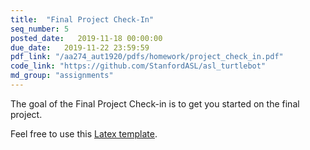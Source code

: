 ```yaml
---
title:  "Final Project Check-In"
seq_number: 5
posted_date:   2019-11-18 00:00:00
due_date:   2019-11-22 23:59:59
pdf_link: "/aa274_aut1920/pdfs/homework/project_check_in.pdf"
code_link: "https://github.com/StanfordASL/asl_turtlebot"
md_group: "assignments"
---
```


The goal of the Final Project Check-in is to get you started on the final project.

Feel free to use this [Latex template](/aa274_aut1920/pdfs/homework/hw.tex).
